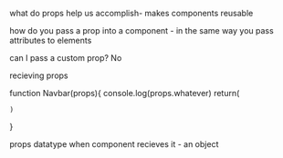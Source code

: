 what do props help us accomplish- makes components reusable

how do you pass a prop into a component - in the same way you pass attributes to elements

can  I pass a custom prop? No

recieving props

function Navbar(props){
    console.log(props.whatever)
    return(

    )
}

props datatype when component recieves it - an object